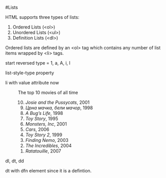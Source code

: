 #Lists

HTML supports three types of lists:

1. Ordered Lists (&lt;ol&gt;)
2. Unordered Lists (&lt;ul&gt;)
3. Definition Lists  (&lt;dl&gt;)

Ordered lists are defined by an &lt;ol&gt; tag which contains any number of list items
wrapped by &lt;li&gt; tags.

start
reversed
type = 1, a, A, i, I

list-style-type property

li with value attribute now

<figure>
  <figcaption>The top 10 movies of all time</figcaption>
  <ol>
    <li value="10"><cite>Josie and the Pussycats</cite>, 2001</li>
    <li value="9"><cite lang="sh">Црна мачка, бели мачор</cite>, 1998</li>
    <li value="8"><cite>A Bug’s Life</cite>, 1998</li>
    <li value="7"><cite>Toy Story</cite>, 1995</li>
    <li value="6"><cite>Monsters, Inc</cite>, 2001</li>
    <li value="5"><cite>Cars</cite>, 2006</li>
    <li value="4"><cite>Toy Story 2</cite>, 1999</li>
    <li value="3"><cite>Finding Nemo</cite>, 2003</li>
    <li value="2"><cite>The Incredibles</cite>, 2004</li>
    <li value="1"><cite>Ratatouille</cite>, 2007</li>
  </ol>
</figure>


dl, dt, dd

dt with dfn element since it is a defintion.
